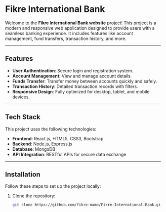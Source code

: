 # Fikre International Bank

Welcome to the **Fikre International Bank website** project! This project is a modern and responsive web application designed to provide users with a seamless banking experience. It includes features like account management, fund transfers, transaction history, and more.

---

## Features

- **User Authentication**: Secure login and registration system.
- **Account Management**: View and manage account details.
- **Funds Transfer**: Transfer money between accounts quickly and safely.
- **Transaction History**: Detailed transaction records with filters.
- **Responsive Design**: Fully optimized for desktop, tablet, and mobile devices.

---

## Tech Stack

This project uses the following technologies:

- **Frontend**: React.js, HTML5, CSS3, Bootstrap
- **Backend**: Node.js, Express.js
- **Database**: MongoDB
- **API Integration**: RESTful APIs for secure data exchange

---

## Installation

Follow these steps to set up the project locally:

1. Clone the repository:
   ```bash
   git clone https://github.com/fikre-mamo/Fikre-International-Bank.git
